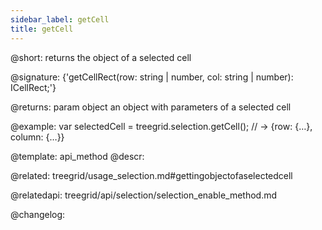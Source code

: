```yaml
---
sidebar_label: getCell
title: getCell
---          
```


@short: returns the object of a selected cell

@signature: {'getCellRect(row: string | number, col: string | number): ICellRect;'}

@returns:
param   object  an object with parameters of a selected cell



@example:
var selectedCell = treegrid.selection.getCell();
// -> {row: {…}, column: {…}}


@template: api_method
@descr:


@related: treegrid/usage_selection.md#gettingobjectofaselectedcell

@relatedapi: treegrid/api/selection/selection_enable_method.md

@changelog:


